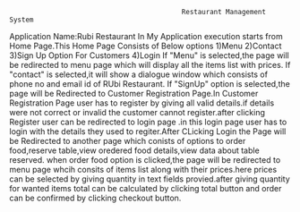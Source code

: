                                                Restaurant Management System
Application Name:Rubi Restaurant
In My Application execution starts from Home Page.This Home Page Consists of  Below options 
1)Menu
2)Contact
3)Sign Up Option For Customers
4)Login
If "Menu" is selected,the page will be redirected to menu page which will display all the items list with prices.
If "contact" is selected,it will show a dialogue window which consists of phone no and email id of RUbi Restaurant.
If "SignUp" option is selected,the page will be Redirected to Customer Registration Page.In Customer Registration Page user has to register by giving all valid details.if details were not correct or invalid the customer cannot register.after clicking Register user can be redirected to login page .in this login page user has to login with the details they used to regiter.After CLicking Login the Page will be Redirected to another page which conists of options to order food,reserve table,view oredered food details,view data about table reserved.
when order food option is clicked,the page will be redirected to menu page whcih consits of items list along with their prices.here prices can be selected by giving quantity in text fields provied.after giving quantity for wanted items total can be calculated by clicking total button and order can be confirmed by clicking checkout button. 
